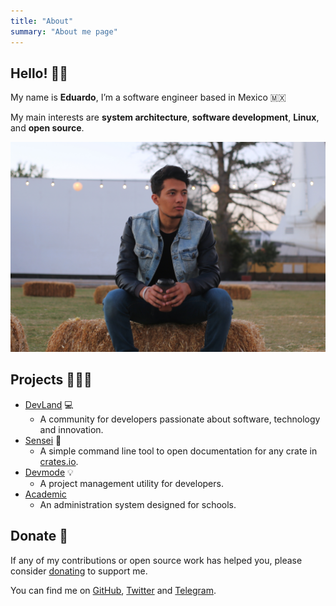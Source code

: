 ```yaml
---
title: "About"
summary: "About me page"
---
```


## Hello! 👋🏽

My name is **Eduardo**, I’m a software engineer based in Mexico 🇲🇽

My main interests are **system architecture**, **software development**, **Linux**, and **open source**.


![profile](/images/profile/landscape.jpg)

##  Projects 👨🏻‍💻 

- [DevLand](https://devland.edfloreshz.dev/) 💻
    - A community for developers passionate about software, technology and innovation.
- [Sensei](https://sensei.edfloreshz.dev/) 📃
    - A simple command line tool to open documentation for any crate in [crates.io](https://crates.io).
- [Devmode](https://github.com/edfloreshz/devmode/) 💡
    - A project management utility for developers.
- [Academic](https://github.com/edfloreshz/academic)
    - An administration system designed for schools.
    
## Donate 💝

If any of my contributions or open source work has helped you, please consider [donating](https://github.com/sponsors/edfloreshz) to support me.

You can find me on [GitHub](https://github.com/edfloreshz), [Twitter](https://twitter.com/edfloreshz) and [Telegram](https://t.me/edfloreshz).
